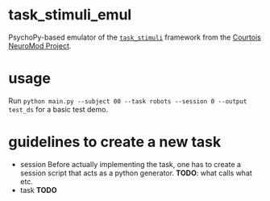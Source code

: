 # task_stimuli_emul

PsychoPy-based emulator of the [`task_stimuli`](https://github.com/courtois-neuromod/task_stimuli) framework from the [Courtois NeuroMod Project](https://github.com/courtois-neuromod).

# usage

Run `python main.py --subject 00 --task robots --session 0 --output test_ds` for a basic test demo.

# guidelines to create a new task
- session
Before actually implementing the task, one has to create a session script that acts as a python generator. **TODO**: what calls what etc.
- task
**TODO**
